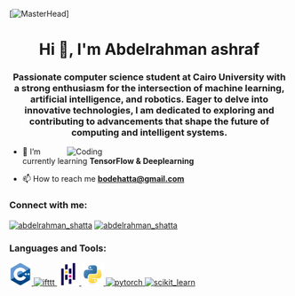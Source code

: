 [![MasterHead](https://i.ibb.co/pj0sYG1/11-Tech-Robot-Poster-Banner-Background-Technology-Machine-Poster-Banner-Background-Image-And-Wallpap.jpg)]
<h1 align="center">Hi 👋, I'm Abdelrahman ashraf</h1>
<h3 align="center">Passionate computer science student at Cairo University with a strong enthusiasm for the intersection of machine learning, artificial intelligence, and robotics. Eager to delve into innovative technologies, I am dedicated to exploring and contributing to advancements that shape the future of computing and intelligent systems.</h3>
<img align="right" alt="Coding" width="400" src="https://media3.giphy.com/media/PRVDslxfTmwXkLinrk/giphy.gif?ep=v1_gifs_search">

- 🌱 I’m currently learning **TensorFlow & Deeplearning**

- 📫 How to reach me **bodehatta@gmail.com**

<h3 align="left">Connect with me:</h3>
<p align="left">
<a href="https://linkedin.com/in/abdelrahman_shatta" target="blank"><img align="center" src="https://raw.githubusercontent.com/rahuldkjain/github-profile-readme-generator/master/src/images/icons/Social/linked-in-alt.svg" alt="abdelrahman_shatta" height="30" width="40" /></a>
<a href="https://kaggle.com/abdelrahman_shatta" target="blank"><img align="center" src="https://raw.githubusercontent.com/rahuldkjain/github-profile-readme-generator/master/src/images/icons/Social/kaggle.svg" alt="abdelrahman_shatta" height="30" width="40" /></a>
</p>

<h3 align="left">Languages and Tools:</h3>
<p align="left"> <a href="https://www.w3schools.com/cpp/" target="_blank" rel="noreferrer"> <img src="https://raw.githubusercontent.com/devicons/devicon/master/icons/cplusplus/cplusplus-original.svg" alt="cplusplus" width="40" height="40"/> </a> <a href="https://ifttt.com/" target="_blank" rel="noreferrer"> <img src="https://www.vectorlogo.zone/logos/ifttt/ifttt-ar21.svg" alt="ifttt" width="40" height="40"/> </a> <a href="https://pandas.pydata.org/" target="_blank" rel="noreferrer"> <img src="https://raw.githubusercontent.com/devicons/devicon/2ae2a900d2f041da66e950e4d48052658d850630/icons/pandas/pandas-original.svg" alt="pandas" width="40" height="40"/> </a> <a href="https://www.python.org" target="_blank" rel="noreferrer"> <img src="https://raw.githubusercontent.com/devicons/devicon/master/icons/python/python-original.svg" alt="python" width="40" height="40"/> </a> <a href="https://pytorch.org/" target="_blank" rel="noreferrer"> <img src="https://www.vectorlogo.zone/logos/pytorch/pytorch-icon.svg" alt="pytorch" width="40" height="40"/> </a> <a href="https://scikit-learn.org/" target="_blank" rel="noreferrer"> <img src="https://upload.wikimedia.org/wikipedia/commons/0/05/Scikit_learn_logo_small.svg" alt="scikit_learn" width="40" height="40"/> </a> </p>

